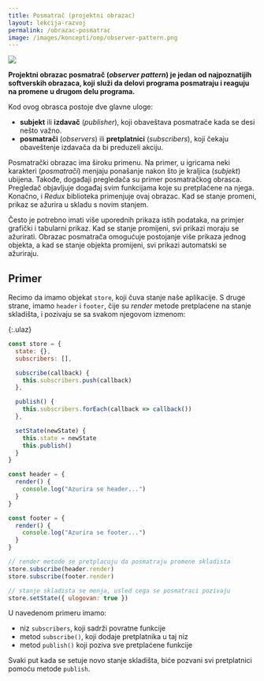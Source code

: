 ```yaml
---
title: Posmatrač (projektni obrazac)
layout: lekcija-razvoj
permalink: /obrazac-posmatrac
image: /images/koncepti/oop/observer-pattern.png
---
```


![]({{page.image}})

**Projektni obrazac posmatrač (*observer pattern*) je jedan od najpoznatijih softverskih obrazaca, koji služi da delovi programa posmatraju i reaguju na promene u drugom delu programa.**

Kod ovog obrasca postoje dve glavne uloge:

- **subjekt** ili **izdavač** (*publisher*), koji obaveštava posmatrače kada se desi nešto važno.
- **posmatrači** (*observers*) ili **pretplatnici** (*subscribers*), koji čekaju obaveštenje izdavača da bi preduzeli akciju.

Posmatrački obrazac ima široku primenu. Na primer, u igricama neki karakteri (*posmatrači*) menjaju ponašanje nakon što je kraljica (*subjekt*) ubijena. Takođe, događaji pregledača su primer posmatračkog obrasca. Pregledač objavljuje događaj svim funkcijama koje su pretplaćene na njega. Konačno, i *Redux* biblioteka primenjuje ovaj obrazac. Kad se stanje promeni, prikaz se ažurira u skladu s novim stanjem.

Često je potrebno imati više uporednih prikaza istih podataka, na primjer grafički i tabularni prikaz. Kad se stanje promijeni, svi prikazi moraju se ažurirati. Obrazac posmatrača omogućuje postojanje više prikaza jednog objekta, a kad se stanje objekta promijeni, svi prikazi automatski se ažuriraju.

## Primer

Recimo da imamo objekat `store`, koji čuva stanje naše aplikacije. S druge strane, imamo `header` i `footer`, čije su *render* metode pretplaćene na stanje skladišta, i pozivaju se sa svakom njegovom izmenom:

{:.ulaz}
```js
const store = {
  state: {},
  subscribers: [],

  subscribe(callback) {
    this.subscribers.push(callback)
  },

  publish() {
    this.subscribers.forEach(callback => callback())
  },

  setState(newState) {
    this.state = newState
    this.publish()
  }
}

const header = {
  render() {
    console.log("Azurira se header...")
  }
}

const footer = {
  render() {
    console.log("Azurira se footer...")
  }
}

// render metode se pretplacuju da posmatraju promene skladista
store.subscribe(header.render)
store.subscribe(footer.render)

// stanje skladista se menja, usled cega se posmatraci pozivaju
store.setState({ ulogovan: true })
```

U navedenom primeru imamo:

- niz `subscribers`, koji sadrži povratne funkcije
- metod `subscribe()`, koji dodaje pretplatnika u taj niz
- metod `publish()` koji poziva sve pretplaćene funkcije

Svaki put kada se setuje novo stanje skladišta, biće pozvani svi pretplatnici pomoću metode `publish`.

